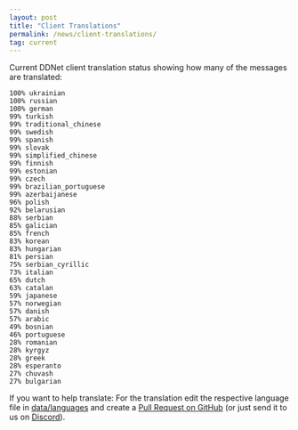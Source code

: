```yaml
---
layout: post
title: "Client Translations"
permalink: /news/client-translations/
tag: current
---
```


Current DDNet client translation status showing how many of the messages are translated:

```
100% ukrainian
100% russian
100% german
99% turkish
99% traditional_chinese
99% swedish
99% spanish
99% slovak
99% simplified_chinese
99% finnish
99% estonian
99% czech
99% brazilian_portuguese
99% azerbaijanese
96% polish
92% belarusian
88% serbian
85% galician
85% french
83% korean
83% hungarian
81% persian
75% serbian_cyrillic
73% italian
65% dutch
63% catalan
59% japanese
57% norwegian
57% danish
57% arabic
49% bosnian
46% portuguese
28% romanian
28% kyrgyz
28% greek
28% esperanto
27% chuvash
27% bulgarian
```

If you want to help translate: For the translation edit the respective language file in [data/languages](https://github.com/ddnet/ddnet/tree/master/data/languages) and create a [Pull Request on GitHub](https://github.com/ddnet/ddnet/) (or just send it to us on [Discord](/discord/)).
